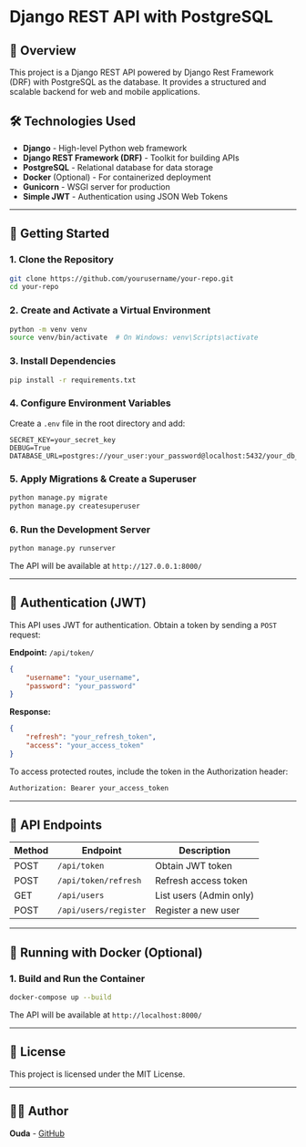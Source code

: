 # Django REST API with PostgreSQL

## 📌 Overview
This project is a Django REST API powered by Django Rest Framework (DRF) with PostgreSQL as the database. It provides a structured and scalable backend for web and mobile applications.

## 🛠️ Technologies Used
- **Django** - High-level Python web framework
- **Django REST Framework (DRF)** - Toolkit for building APIs
- **PostgreSQL** - Relational database for data storage
- **Docker** (Optional) - For containerized deployment
- **Gunicorn** - WSGI server for production
- **Simple JWT** - Authentication using JSON Web Tokens

---

## 🚀 Getting Started

### **1. Clone the Repository**
```bash
git clone https://github.com/yourusername/your-repo.git
cd your-repo
```

### **2. Create and Activate a Virtual Environment**
```bash
python -m venv venv
source venv/bin/activate  # On Windows: venv\Scripts\activate
```

### **3. Install Dependencies**
```bash
pip install -r requirements.txt
```

### **4. Configure Environment Variables**
Create a `.env` file in the root directory and add:
```env
SECRET_KEY=your_secret_key
DEBUG=True
DATABASE_URL=postgres://your_user:your_password@localhost:5432/your_db_name
```

### **5. Apply Migrations & Create a Superuser**
```bash
python manage.py migrate
python manage.py createsuperuser
```

### **6. Run the Development Server**
```bash
python manage.py runserver
```

The API will be available at `http://127.0.0.1:8000/`

---

## 🔐 Authentication (JWT)
This API uses JWT for authentication. Obtain a token by sending a `POST` request:

**Endpoint:** `/api/token/`
```json
{
    "username": "your_username",
    "password": "your_password"
}
```
**Response:**
```json
{
    "refresh": "your_refresh_token",
    "access": "your_access_token"
}
```
To access protected routes, include the token in the Authorization header:
```bash
Authorization: Bearer your_access_token
```

---

## 📂 API Endpoints
| Method | Endpoint         | Description                |
|--------|------------------|----------------------------|
| POST   | `/api/token`     | Obtain JWT token          |
| POST   | `/api/token/refresh` | Refresh access token    |
| GET    | `/api/users`      | List users (Admin only)   |
| POST   | `/api/users/register` | Register a new user    |

---

## 🐳 Running with Docker (Optional)
### **1. Build and Run the Container**
```bash
docker-compose up --build
```
The API will be available at `http://localhost:8000/`

---

## 📝 License
This project is licensed under the MIT License.

---

## 👨‍💻 Author
**Ouda** - [GitHub](https://github.com/ouda711)

